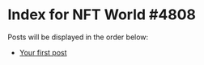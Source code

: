 # Index for NFT World #4808
Posts will be displayed in the order below:

- [Your first post](./001-first.md)

